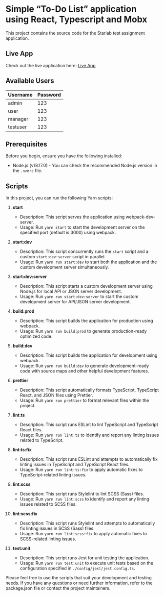 # Simple “To-Do List” application using React, Typescript and Mobx

This project contains the source code for the Starlab test assignment application.

## Live App

Check out the live application here: [Live App](https://forstarlab.germans.dev/)

## Available Users

| Username  | Password |
|-----------|---------|
| admin     | 123     |
| user      | 123     |
| manager   | 123     |
| testuser  | 123     |

## Prerequisites

Before you begin, ensure you have the following installed:

- Node.js (v18.17.0) - You can check the recommended Node.js version in the `.nvmrc` file.

## Scripts

In this project, you can run the following Yarn scripts:

1. **start**
    - Description: This script serves the application using webpack-dev-server.
    - Usage: Run `yarn start` to start the development server on the specified port (default is 3000) using webpack.

2. **start:dev**
    - Description: This script concurrently runs the `start` script and a custom `start:dev:server` script in parallel.
    - Usage: Run `yarn run start:dev` to start both the application and the custom development server simultaneously.

3. **start:dev:server**
    - Description: This script starts a custom development server using Node.js for local API or JSON server development.
    - Usage: Run `yarn run start:dev:server` to start the custom development server for API/JSON server development.

4. **build:prod**
    - Description: This script builds the application for production using webpack.
    - Usage: Run `yarn run build:prod` to generate production-ready optimized code.

5. **build:dev**
    - Description: This script builds the application for development using webpack.
    - Usage: Run `yarn run build:dev` to generate development-ready code with source maps and other helpful development features.

6. **prettier**
    - Description: This script automatically formats TypeScript, TypeScript React, and JSON files using Prettier.
    - Usage: Run `yarn run prettier` to format relevant files within the project.

7. **lint:ts**
    - Description: This script runs ESLint to lint TypeScript and TypeScript React files.
    - Usage: Run `yarn run lint:ts` to identify and report any linting issues related to TypeScript.

8. **lint:ts:fix**
    - Description: This script runs ESLint and attempts to automatically fix linting issues in TypeScript and TypeScript React files.
    - Usage: Run `yarn run lint:ts:fix` to apply automatic fixes to TypeScript-related linting issues.

9. **lint:scss**
    - Description: This script runs Stylelint to lint SCSS (Sass) files.
    - Usage: Run `yarn run lint:scss` to identify and report any linting issues related to SCSS files.

10. **lint:scss:fix**
    - Description: This script runs Stylelint and attempts to automatically fix linting issues in SCSS (Sass) files.
    - Usage: Run `yarn run lint:scss:fix` to apply automatic fixes to SCSS-related linting issues.

11. **test:unit**
    - Description: This script runs Jest for unit testing the application.
    - Usage: Run `yarn run test:unit` to execute unit tests based on the configuration specified in `./config/jest/jest.config.ts`.

Please feel free to use the scripts that suit your development and testing needs. If you have any questions or need further information, refer to the package.json file or contact the project maintainers.
